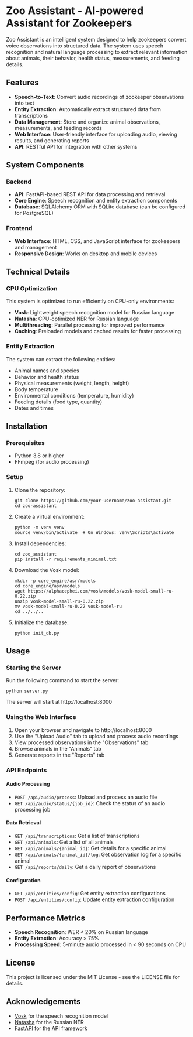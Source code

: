 # Zoo Assistant - AI-powered Assistant for Zookeepers

Zoo Assistant is an intelligent system designed to help zookeepers convert voice observations into structured data. The system uses speech recognition and natural language processing to extract relevant information about animals, their behavior, health status, measurements, and feeding details.

## Features

- **Speech-to-Text**: Convert audio recordings of zookeeper observations into text
- **Entity Extraction**: Automatically extract structured data from transcriptions
- **Data Management**: Store and organize animal observations, measurements, and feeding records
- **Web Interface**: User-friendly interface for uploading audio, viewing results, and generating reports
- **API**: RESTful API for integration with other systems

## System Components

### Backend

- **API**: FastAPI-based REST API for data processing and retrieval
- **Core Engine**: Speech recognition and entity extraction components
- **Database**: SQLAlchemy ORM with SQLite database (can be configured for PostgreSQL)

### Frontend

- **Web Interface**: HTML, CSS, and JavaScript interface for zookeepers and management
- **Responsive Design**: Works on desktop and mobile devices

## Technical Details

### CPU Optimization

This system is optimized to run efficiently on CPU-only environments:

- **Vosk**: Lightweight speech recognition model for Russian language
- **Natasha**: CPU-optimized NER for Russian language
- **Multithreading**: Parallel processing for improved performance
- **Caching**: Preloaded models and cached results for faster processing

### Entity Extraction

The system can extract the following entities:

- Animal names and species
- Behavior and health status
- Physical measurements (weight, length, height)
- Body temperature
- Environmental conditions (temperature, humidity)
- Feeding details (food type, quantity)
- Dates and times

## Installation

### Prerequisites

- Python 3.8 or higher
- FFmpeg (for audio processing)

### Setup

1. Clone the repository:
   ```
   git clone https://github.com/your-username/zoo-assistant.git
   cd zoo-assistant
   ```

2. Create a virtual environment:
   ```
   python -m venv venv
   source venv/bin/activate  # On Windows: venv\Scripts\activate
   ```

3. Install dependencies:
   ```
   cd zoo_assistant
   pip install -r requirements_minimal.txt
   ```

4. Download the Vosk model:
   ```
   mkdir -p core_engine/asr/models
   cd core_engine/asr/models
   wget https://alphacephei.com/vosk/models/vosk-model-small-ru-0.22.zip
   unzip vosk-model-small-ru-0.22.zip
   mv vosk-model-small-ru-0.22 vosk-model-ru
   cd ../../..
   ```

5. Initialize the database:
   ```
   python init_db.py
   ```

## Usage

### Starting the Server

Run the following command to start the server:

```
python server.py
```

The server will start at http://localhost:8000

### Using the Web Interface

1. Open your browser and navigate to http://localhost:8000
2. Use the "Upload Audio" tab to upload and process audio recordings
3. View processed observations in the "Observations" tab
4. Browse animals in the "Animals" tab
5. Generate reports in the "Reports" tab

### API Endpoints

#### Audio Processing

- `POST /api/audio/process`: Upload and process an audio file
- `GET /api/audio/status/{job_id}`: Check the status of an audio processing job

#### Data Retrieval

- `GET /api/transcriptions`: Get a list of transcriptions
- `GET /api/animals`: Get a list of all animals
- `GET /api/animals/{animal_id}`: Get details for a specific animal
- `GET /api/animals/{animal_id}/log`: Get observation log for a specific animal
- `GET /api/reports/daily`: Get a daily report of observations

#### Configuration

- `GET /api/entities/config`: Get entity extraction configurations
- `POST /api/entities/config`: Update entity extraction configuration

## Performance Metrics

- **Speech Recognition**: WER < 20% on Russian language
- **Entity Extraction**: Accuracy > 75%
- **Processing Speed**: 5-minute audio processed in < 90 seconds on CPU

## License

This project is licensed under the MIT License - see the LICENSE file for details.

## Acknowledgements

- [Vosk](https://alphacephei.com/vosk/) for the speech recognition model
- [Natasha](https://github.com/natasha/natasha) for the Russian NER
- [FastAPI](https://fastapi.tiangolo.com/) for the API framework